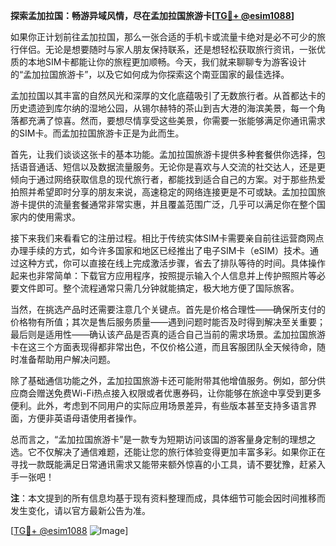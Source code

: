 **探索孟加拉国：畅游异域风情，尽在孟加拉国旅游卡[[TG💪+ @esim1088](https://t.me/s/esim1088)]**

如果你正计划前往孟加拉国，那么一张合适的手机卡或流量卡绝对是必不可少的旅行伴侣。无论是想要随时与家人朋友保持联系，还是想轻松获取旅行资讯，一张优质的本地SIM卡都能让你的旅程更加顺畅。今天，我们就来聊聊专为游客设计的“孟加拉国旅游卡”，以及它如何成为你探索这个南亚国家的最佳选择。

孟加拉国以其丰富的自然风光和深厚的文化底蕴吸引了无数旅行者。从首都达卡的历史遗迹到库尔纳的湿地公园，从锡尔赫特的茶山到吉大港的海滨美景，每一个角落都充满了惊喜。然而，要想尽情享受这些美景，你需要一张能够满足你通讯需求的SIM卡。而孟加拉国旅游卡正是为此而生。

首先，让我们谈谈这张卡的基本功能。孟加拉国旅游卡提供多种套餐供你选择，包括语音通话、短信以及数据流量服务。无论你是喜欢与人交流的社交达人，还是更倾向于通过网络获取信息的现代旅行者，都能找到适合自己的方案。对于那些热爱拍照并希望即时分享的朋友来说，高速稳定的网络连接更是不可或缺。孟加拉国旅游卡提供的流量套餐通常非常实惠，并且覆盖范围广泛，几乎可以满足你在整个国家内的使用需求。

接下来我们来看看它的注册过程。相比于传统实体SIM卡需要亲自前往运营商网点办理手续的方式，如今许多国家和地区已经推出了电子SIM卡（eSIM）技术。通过这种方式，你可以直接在线上完成激活步骤，省去了排队等待的时间。具体操作起来也非常简单：下载官方应用程序，按照提示输入个人信息并上传护照照片等必要文件即可。整个流程通常只需几分钟就能搞定，极大地方便了国际旅客。

当然，在挑选产品时还需要注意几个关键点。首先是价格合理性——确保所支付的价格物有所值；其次是售后服务质量——遇到问题时能否及时得到解决至关重要；最后则是适用性——确认该产品是否真的适合自己当前的需求场景。孟加拉国旅游卡在这三个方面表现得都非常出色，不仅价格公道，而且客服团队全天候待命，随时准备帮助用户解决问题。

除了基础通信功能之外，孟加拉国旅游卡还可能附带其他增值服务。例如，部分供应商会赠送免费Wi-Fi热点接入权限或者优惠券码，让你能够在旅途中享受到更多便利。此外，考虑到不同用户的实际应用场景差异，有些版本甚至支持多语言界面，方便非英语母语使用者操作。

总而言之，“孟加拉国旅游卡”是一款专为短期访问该国的游客量身定制的理想之选。它不仅解决了通信难题，还能让您的旅行体验变得更加丰富多彩。如果你正在寻找一款既能满足日常通讯需求又能带来额外惊喜的小工具，请不要犹豫，赶紧入手一张吧！

**注**：本文提到的所有信息均基于现有资料整理而成，具体细节可能会因时间推移而发生变化，请以官方最新公告为准。

[[TG💪+ @esim1088](https://t.me/s/esim1088) ![Image](https://i.postimg.cc/4NQfJmqS/Snipaste-2025-05-13-00-14-12.png)]